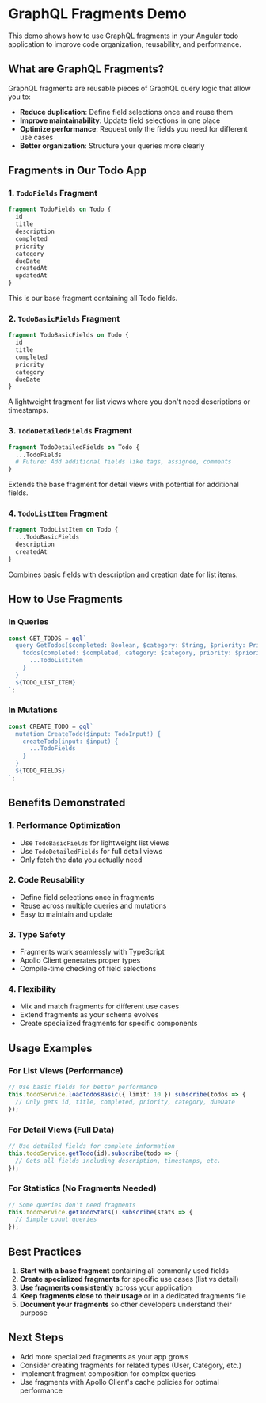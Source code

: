 # GraphQL Fragments Demo

This demo shows how to use GraphQL fragments in your Angular todo application to improve code organization, reusability, and performance.

## What are GraphQL Fragments?

GraphQL fragments are reusable pieces of GraphQL query logic that allow you to:
- **Reduce duplication**: Define field selections once and reuse them
- **Improve maintainability**: Update field selections in one place
- **Optimize performance**: Request only the fields you need for different use cases
- **Better organization**: Structure your queries more clearly

## Fragments in Our Todo App

### 1. `TodoFields` Fragment
```graphql
fragment TodoFields on Todo {
  id
  title
  description
  completed
  priority
  category
  dueDate
  createdAt
  updatedAt
}
```
This is our base fragment containing all Todo fields.

### 2. `TodoBasicFields` Fragment
```graphql
fragment TodoBasicFields on Todo {
  id
  title
  completed
  priority
  category
  dueDate
}
```
A lightweight fragment for list views where you don't need descriptions or timestamps.

### 3. `TodoDetailedFields` Fragment
```graphql
fragment TodoDetailedFields on Todo {
  ...TodoFields
  # Future: Add additional fields like tags, assignee, comments
}
```
Extends the base fragment for detail views with potential for additional fields.

### 4. `TodoListItem` Fragment
```graphql
fragment TodoListItem on Todo {
  ...TodoBasicFields
  description
  createdAt
}
```
Combines basic fields with description and creation date for list items.

## How to Use Fragments

### In Queries
```typescript
const GET_TODOS = gql`
  query GetTodos($completed: Boolean, $category: String, $priority: Priority, $limit: Int, $offset: Int) {
    todos(completed: $completed, category: $category, priority: $priority, limit: $limit, offset: $offset) {
      ...TodoListItem
    }
  }
  ${TODO_LIST_ITEM}
`;
```

### In Mutations
```typescript
const CREATE_TODO = gql`
  mutation CreateTodo($input: TodoInput!) {
    createTodo(input: $input) {
      ...TodoFields
    }
  }
  ${TODO_FIELDS}
`;
```

## Benefits Demonstrated

### 1. **Performance Optimization**
- Use `TodoBasicFields` for lightweight list views
- Use `TodoDetailedFields` for full detail views
- Only fetch the data you actually need

### 2. **Code Reusability**
- Define field selections once in fragments
- Reuse across multiple queries and mutations
- Easy to maintain and update

### 3. **Type Safety**
- Fragments work seamlessly with TypeScript
- Apollo Client generates proper types
- Compile-time checking of field selections

### 4. **Flexibility**
- Mix and match fragments for different use cases
- Extend fragments as your schema evolves
- Create specialized fragments for specific components

## Usage Examples

### For List Views (Performance)
```typescript
// Use basic fields for better performance
this.todoService.loadTodosBasic({ limit: 10 }).subscribe(todos => {
  // Only gets id, title, completed, priority, category, dueDate
});
```

### For Detail Views (Full Data)
```typescript
// Use detailed fields for complete information
this.todoService.getTodo(id).subscribe(todo => {
  // Gets all fields including description, timestamps, etc.
});
```

### For Statistics (No Fragments Needed)
```typescript
// Some queries don't need fragments
this.todoService.getTodoStats().subscribe(stats => {
  // Simple count queries
});
```

## Best Practices

1. **Start with a base fragment** containing all commonly used fields
2. **Create specialized fragments** for specific use cases (list vs detail)
3. **Use fragments consistently** across your application
4. **Keep fragments close to their usage** or in a dedicated fragments file
5. **Document your fragments** so other developers understand their purpose

## Next Steps

- Add more specialized fragments as your app grows
- Consider creating fragments for related types (User, Category, etc.)
- Implement fragment composition for complex queries
- Use fragments with Apollo Client's cache policies for optimal performance 